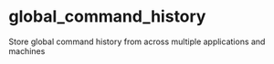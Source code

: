 # global_command_history
Store global command history from across multiple applications and machines
